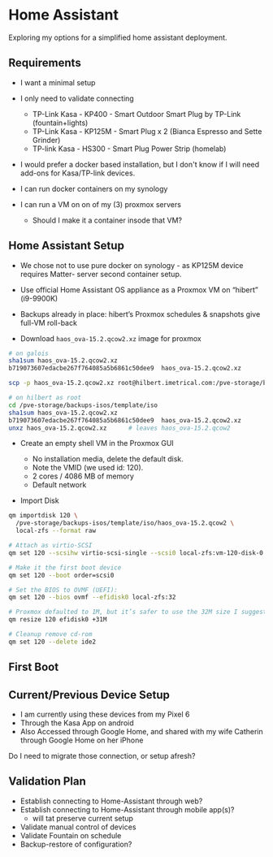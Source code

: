 # Home Assistant

Exploring my options for a simplified home assistant deployment.

## Requirements

- I want a minimal setup
- I only need to validate connecting
  - TP-Link Kasa - KP400 - Smart Outdoor Smart Plug by TP-Link (fountain+lights)
  - TP-Link Kasa - KP125M - Smart Plug x 2 (Bianca Espresso and Sette Grinder)
  - TP-link Kasa - HS300 - Smart Plug Power Strip (homelab)

- I would prefer a docker based installation, but I don't know if I will need add-ons for Kasa/TP-link devices.

- I can run docker containers on my synology
- I can run a VM on on of my (3) proxmox servers
  - Should I make it a container insode that VM?

## Home Assistant Setup

- We chose not to use pure docker on synology - as KP125M device requires Matter- server second container setup.
- Use official Home Assistant OS appliance as a Proxmox VM on “hibert” (i9-9900K)
 - Backups already in place: hibert’s Proxmox schedules & snapshots give full-VM roll-back

- Download `haos_ova-15.2.qcow2.xz` image for proxmox

```bash
# on galois
sha1sum haos_ova-15.2.qcow2.xz
b719073607edacbe267f764085a5b6861c50dee9  haos_ova-15.2.qcow2.xz

scp -p haos_ova-15.2.qcow2.xz root@hilbert.imetrical.com:/pve-storage/backups-isos/template/iso/

# on hilbert as root
cd /pve-storage/backups-isos/template/iso
sha1sum haos_ova-15.2.qcow2.xz
b719073607edacbe267f764085a5b6861c50dee9  haos_ova-15.2.qcow2.xz
unxz haos_ova-15.2.qcow2.xz      # leaves haos_ova-15.2.qcow2
```

- Create an empty shell VM in the Proxmox GUI
  - No installation media, delete the default disk.
  - Note the VMID (we used id: 120).
  - 2 cores /  4086 MB of memory
  - Default network

- Import Disk

```bash
qm importdisk 120 \
  /pve-storage/backups-isos/template/iso/haos_ova-15.2.qcow2 \
  local-zfs --format raw

# Attach as virtio-SCSI
qm set 120 --scsihw virtio-scsi-single --scsi0 local-zfs:vm-120-disk-0

# Make it the first boot device
qm set 120 --boot order=scsi0

# Set the BIOS to OVMF (UEFI):
qm set 120 --bios ovmf --efidisk0 local-zfs:32

# Proxmox defaulted to 1M, but it’s safer to use the 32M size I suggested (to avoid NVRAM corruption on UEFI upgrades).
qm resize 120 efidisk0 +31M

# Cleanup remove cd-rom
qm set 120 --delete ide2
```

## First Boot

## Current/Previous Device Setup

- I am currently using these devices from my Pixel 6
- Through the Kasa App on android
- Also Accessed through Google Home, and shared with my wife Catherin through Google Home on her iPhone

Do I need to migrate those connection, or setup afresh?

## Validation Plan

- Establish connecting to Home-Assistant through web?
- Establish connecting to Home-Assistant through mobile app(s)?
  - will tat preserve current setup
- Validate manual control of devices
- Validate Fountain on schedule
- Backup-restore of configuration?

